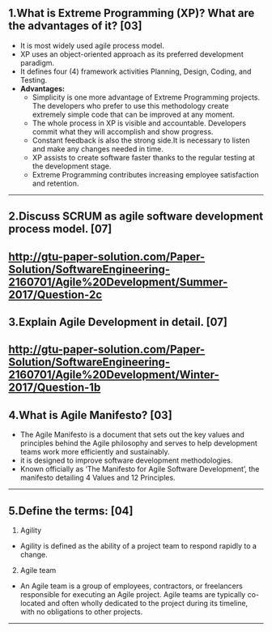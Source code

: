 ## 1.What is Extreme Programming (XP)? What are the advantages of it? [03]
- It is most widely used agile process model.
- XP uses an object-oriented approach as its preferred development paradigm.
- It defines four (4) framework activities Planning, Design, Coding, and Testing.
- **Advantages:**
  - Simplicity is one more advantage of Extreme Programming projects. The developers who prefer to use this methodology create extremely simple code that can be improved at any moment.
  - The whole process in XP is visible and accountable. Developers commit what they will accomplish and show progress.
  - Constant feedback is also the strong side.It is necessary to listen and make any changes needed in time.
  - XP assists to create software faster thanks to the regular testing at the development stage.
  - Extreme Programming contributes increasing employee satisfaction and retention.
-----------------------------------------------------------------------------
## 2.Discuss SCRUM as agile software development process model. [07]
http://gtu-paper-solution.com/Paper-Solution/SoftwareEngineering-2160701/Agile%20Development/Summer-2017/Question-2c
-----------------------------------------------------------------------------
## 3.Explain Agile Development in detail. [07]
http://gtu-paper-solution.com/Paper-Solution/SoftwareEngineering-2160701/Agile%20Development/Winter-2017/Question-1b
-----------------------------------------------------------------------------
## 4.What is Agile Manifesto? [03]
 - The Agile Manifesto is a document that sets out the key values and principles behind the Agile philosophy and serves to help development teams work more efficiently and sustainably.
 - it is designed to improve software development methodologies.
 - Known officially as ‘The Manifesto for Agile Software Development’, the manifesto detailing 4 Values and 12 Principles. 
-----------------------------------------------------------------------------
## 5.Define the terms:  [04]
1) Agility 
  - Agility is defined as the ability of a project team to respond rapidly to a change.
2) Agile team
  - An Agile team is a group of employees, contractors, or freelancers responsible for executing an Agile project. Agile teams are typically co-located and often wholly dedicated to the project during its timeline, with no obligations to other projects.
-----------------------------------------------------------------------------

